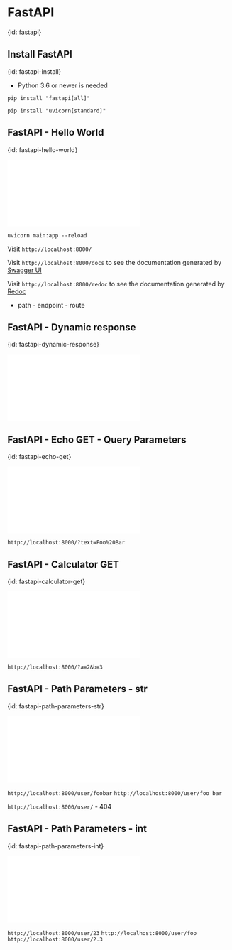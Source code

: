 # FastAPI
{id: fastapi}

## Install FastAPI
{id: fastapi-install}

* Python 3.6 or newer is needed

```
pip install "fastapi[all]"
```

```
pip install "uvicorn[standard]"
```

## FastAPI -  Hello World
{id: fastapi-hello-world}


![](examples/fastapi/hello-world/main.py)

```
uvicorn main:app --reload
```

Visit `http://localhost:8000/`

Visit `http://localhost:8000/docs` to see the documentation generated by [Swagger UI](https://swagger.io/tools/swagger-ui/)

Visit `http://localhost:8000/redoc` to see the documentation generated by [Redoc](https://redocly.com/)

* path - endpoint - route


## FastAPI - Dynamic response
{id: fastapi-dynamic-response}

![](examples/fastapi/dynamic-response/main.py)


## FastAPI - Echo GET - Query Parameters
{id: fastapi-echo-get}

![](examples/fastapi/echo-get/main.py)

`http://localhost:8000/?text=Foo%20Bar`

## FastAPI - Calculator GET
{id: fastapi-calculator-get}

![](examples/fastapi/calculator-get/main.py)

`http://localhost:8000/?a=2&b=3`


## FastAPI - Path Parameters - str
{id: fastapi-path-parameters-str}

![](examples/fastapi/username-path/main.py)

`http://localhost:8000/user/foobar`
`http://localhost:8000/user/foo bar`


`http://localhost:8000/user/` - 404

## FastAPI - Path Parameters - int
{id: fastapi-path-parameters-int}

![](examples/fastapi/userid-path/main.py)

`http://localhost:8000/user/23`
`http://localhost:8000/user/foo`
`http://localhost:8000/user/2.3`


